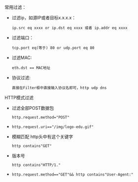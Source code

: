 常用过滤：

- 过滤ip，如源IP或者目标x.x.x.x：

  ```
  ip.src eq xxxx or ip.dst eq xxxx 或者 ip.addr eq xxxx
  ```

- 过滤端口：

  ```
  tcp.port eq(等于) 80 or udp.port eq 80
  ```

- 过滤MAC:

  ```
  eth.dst == MAC地址
  ```

- 协议过滤:

  ```
  直接在Filter框中直接输入协议名即可，http udp dns
  ```



HTTP模式过滤

- 过滤全部POST数据包

  ```
  http.request.method="POST" 
  ```

- ```
  http.request.uri=="/img/logo-edu.gif"
  ```

- 模糊匹配 http头中有这个关键字

  ```
  http contains"GET"
  ```

- 版本号

  ```
  http contains"HTTP/1."
  ```

- ```
  http.request.method=="GET"&& http contains"User-Agent:"
  ```

  

